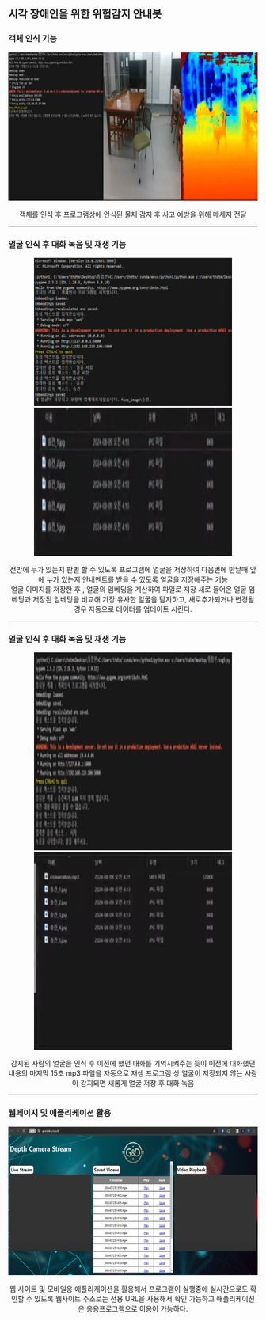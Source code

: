 <h2> 시각 장애인을 위한 위험감지 안내봇 </h2>

<h3>객체 인식 기능</h3>


<div align=center>
<p align="center">
  <img src="./Program Play image/객체인식 이미지.png" alt="Image 1" width="1000" height="300">
</p>
  객체를 인식 후 프로그램상에 인식된 물체 감지 후 사고 예방을 위해 메세지 전달  <br>
</div>  <hr>

<h3> 얼굴 인식 후 대화 녹음 및 재생 기능 </h3>

<div align=center>
<p align="center">
  <img src="./Program Play image/얼굴저장 기능.png" alt="Image 1" width="400" height="300">
  <img src="./Program Play image/얼굴저장 기능 (2).png" alt="Image 1" width="400" height="300">
</p>
전방에 누가 있는지 판별 할 수 있도록 프로그램에 얼굴을 저장하여 다음번에 만날때 앞에 누가 있는지 안내멘트를 받을 수 있도록 얼굴을 저장해주는 기능 <br>
얼굴 이미지를 저장한 후 , 얼굴의 임베딩을 계산하여 파일로 저장 새로 들어온 얼굴 임베딩과 저장된 임베딩을 비교해 가장 유사한 얼굴을 탐지하고, 새로추가되거나 변경될 경우 자동으로 데이터를 업데이트 시킨다.
</div>  <hr>

<h3> 얼굴 인식 후 대화 녹음 및 재생 기능 </h3>

<div align=center>
<p align="center">
  <img src="./Program Play image/얼굴 인식 후 대화 녹음 및 재생 (1).png" alt="Image 1" width="400" height="400">
  <img src="./Program Play image/얼굴 인식 후 대화 녹음 및 재생 (2).png" alt="Image 1" width="400" height="400">
</p>
감지된 사람의 얼굴을 인식 후 이전에 했던 대화를 기억시켜주는 듯이 이전에 대화했던 내용의 마지막 15초 mp3 파일을 자동으로 재생
프로그램 상 얼굴이 저장되지 않는 사람이 감지되면 새롭게 얼굴 저장 후 대화 녹음
</div>  <hr>

<h3> 웹페이지 및 애플리케이션 활용 </h3>

<div align=center>
  <p> 
    <img src="./Program Play image/웹 및 앱.jpg" alt="Image 1" width="1000" height="300"> 
  </p>
웹 사이트 및 모바일용 애플리케이션을 활용해서 프로그램이 실행중에 실시간으로도 확인할 수 있도록 웹사이트 주소로는 전용 URL을 사용해서 확인 가능하고 애플리케이션은 응용프로그램으로 이용이 가능하다.
</div>
